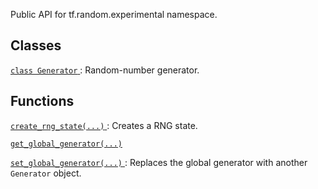 Public API for tf.random.experimental namespace.



## Classes
[ `class Generator` ](https://tensorflow.google.cn/api_docs/python/tf/random/experimental/Generator): Random-number generator.



## Functions
[ `create_rng_state(...)` ](https://tensorflow.google.cn/api_docs/python/tf/random/experimental/create_rng_state): Creates a RNG state.

[ `get_global_generator(...)` ](https://tensorflow.google.cn/api_docs/python/tf/random/experimental/get_global_generator)

[ `set_global_generator(...)` ](https://tensorflow.google.cn/api_docs/python/tf/random/experimental/set_global_generator): Replaces the global generator with another  `Generator`  object.

